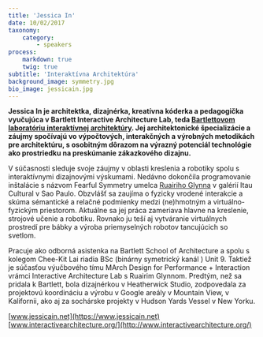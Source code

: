 ```yaml
---
title: 'Jessica In'
date: 10/02/2017
taxonomy:
    category:
        - speakers
process:
    markdown: true
    twig: true
subtitle: 'Interaktívna Architektúra'
background_image: symmetry.jpg
bio_image: jessicain.jpg
---
```


**Jessica In je architektka, dizajnérka, kreatívna kóderka a pedagogička vyučujúca v Bartlett Interactive Architecture Lab, teda [Bartlettovom laboratóriu interaktívnej architektúry](http://www.interactivearchitecture.org/). Jej architektonické špecializácie a záujmy spočívajú vo výpočtových, interakčných a výrobných metodikách pre architektúru, s osobitným dôrazom na výrazný potenciál technológie ako prostriedku na preskúmanie zákazkového dizajnu.**


V súčasnosti sleduje svoje záujmy v oblasti kreslenia a robotiky spolu s interaktívnymi dizajnovými výskumami. Nedávno dokončila programovanie inštalácie s názvom Fearful Symmetry umelca [Ruairiho Glynna](http://www.ruairiglynn.co.uk) v galérií Itau Cultural v Sao Paulo. Obzvlášť sa zaujíma o fyzicky vrodené interakcie a skúma sémantické a relačné podmienky medzi (ne)hmotným a virtuálno-fyzickým priestorom. Aktuálne sa jej práca zameriava hlavne na kreslenie, strojové učenie a robotiku. Rovnako ju teší aj vytváranie virtuálnych prostredí pre bábky a výroba priemyselných robotov tancujúcich so svetlom.


Pracuje ako odborná asistenka na Bartlett School of Architecture a spolu s kolegom Chee-Kit Lai riadia BSc (binárny symetrický kanál ) Unit 9. Taktiež je súčasťou výučbového tímu MArch Design for Performance + Interaction vrámci Interactive Architecture Lab s Ruairim Glynnom. Predtým, než sa pridala k Bartlett,  bola dizajnérkou v Heatherwick Studio, zodpovedala za projektovú koordináciu a výrobu v Google areály v Mountain View, v Kalifornii, ako aj za sochárske projekty v Hudson Yards Vessel v New Yorku.



[www.jessicain.net](https://www.jessicain.net)
[www.interactivearchitecture.org/](http://www.interactivearchitecture.org/)